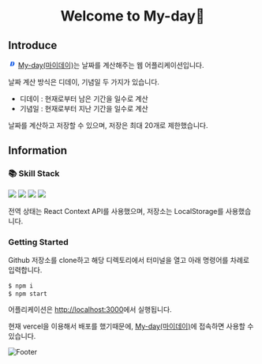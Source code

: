 <h1 style="text-align: center">Welcome to My-day👋</h1>

<h2>Introduce</h2>

<img src="./public/favicon-16x16.png" /> [My-day(마이데이)](https://my-day-s.vercel.app/)는 날짜를 계산해주는 웹 어플리케이션입니다.

날짜 계산 방식은 디데이, 기념일 두 가지가 있습니다.

- 디데이 : 현재로부터 남은 기간을 일수로 계산
- 기념일 : 현재로부터 지난 기간을 일수로 계산

날짜를 계산하고 저장할 수 있으며, 저장은 최대 20개로 제한했습니다.

<h2>Information</h2>

<h3>📚 Skill Stack</h3>

<img src="https://img.shields.io/badge/HTML5-E34F26?style=flat-square&logo=html5&logoColor=white"/>
<img src="https://img.shields.io/badge/CSS3-1572B6?style=flat-square&logo=css3&logoColor=white"/>
<img src="https://img.shields.io/badge/React-61DAFB?style=flat-square&logo=react&logoColor=white"/>
<img src="https://img.shields.io/badge/TypeScript-3178C6?style=flat-square&logo=typescript&logoColor=white"/>

<p>전역 상태는 React Context API를 사용했으며, 저장소는 LocalStorage를 사용했습니다.</p>

<h3>Getting Started</h3>

Github 저장소를 clone하고 해당 디렉토리에서 터미널을 열고 아래 명령어를 차례로 입력합니다.

```
$ npm i
$ npm start
```

어플리케이션은 [http://localhost:3000](http://localhost:3000)에서 실행됩니다.

현재 vercel을 이용해서 배포를 했기때문에, [My-day(마이데이)](https://my-day-s.vercel.app/)에 접속하면 사용할 수 있습니다.

![Footer](https://capsule-render.vercel.app/api?type=waving&color=auto&height=200&section=footer)